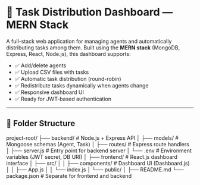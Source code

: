 # 🧠 Task Distribution Dashboard — MERN Stack

A full-stack web application for managing agents and automatically distributing tasks among them. Built using the **MERN stack** (MongoDB, Express, React, Node.js), this dashboard supports:

- ✅ Add/delete agents
- ✅ Upload CSV files with tasks
- ✅ Automatic task distribution (round-robin)
- ✅ Redistribute tasks dynamically when agents change
- ✅ Responsive dashboard UI
- ✅ Ready for JWT-based authentication

---

## 📁 Folder Structure

project-root/
├── backend/ # Node.js + Express API
│ ├── models/ # Mongoose schemas (Agent, Task)
│ ├── routes/ # Express route handlers
│ ├── server.js # Entry point for backend server
│ └── .env # Environment variables (JWT secret, DB URI)
│
├── frontend/ # React.js dashboard interface
│ ├── src/
│ │ ├── components/ # Dashboard UI (Dashboard.js)
│ │ ├── App.js
│ │ └── index.js
│ └── public/
│
├── README.md
└── package.json # Separate for frontend and backend
